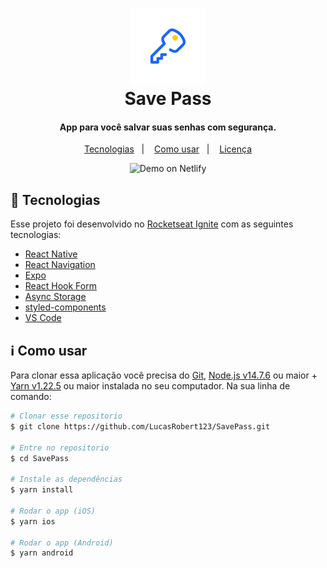 <h1 align="center">
    <img alt="React RocketShoes" src="./github/logo.png" />
    <br>
    Save Pass
</h1>

<h4 align="center">
  App para você salvar suas senhas com segurança.
</h4>

<p align="center">
  <a href="#rocket-tecnologias">Tecnologias</a>&nbsp;&nbsp;&nbsp;|&nbsp;&nbsp;&nbsp;
  <a href="#information_source-como-usar">Como usar</a>&nbsp;&nbsp;&nbsp;|&nbsp;&nbsp;&nbsp;
  <a href="#memo-licença">Licença</a>
</p>

<p align="center">
  <img alt="Demo on Netlify"  src="./github/gofinances.gif">
</p>

## :rocket: Tecnologias

Esse projeto foi desenvolvido no [Rocketseat Ignite](https://lp.rocketseat.com.br/ignite) com as seguintes tecnologias:

-  [React Native](https://reactnative.dev/)
-  [React Navigation](https://reactnavigation.org/)
-  [Expo](https://docs.expo.dev/)
-  [React Hook Form](https://react-hook-form.com/)
-  [Async Storage](https://github.com/react-native-async-storage/async-storage)
-  [styled-components](https://www.styled-components.com/)
-  [VS Code](https://code.visualstudio.com/)


## :information_source: Como usar

Para clonar essa aplicação você precisa do [Git](https://git-scm.com), [Node.js v14.7.6](https://nodejs.org/en/) 
ou maior + [Yarn v1.22.5](https://yarnpkg.com/) ou maior instalada no seu computador. Na sua linha de comando:

```bash
# Clonar esse repositorio
$ git clone https://github.com/LucasRobert123/SavePass.git

# Entre no repositorio
$ cd SavePass

# Instale as dependências
$ yarn install

# Rodar o app (iOS)
$ yarn ios

# Rodar o app (Android)
$ yarn android
```
